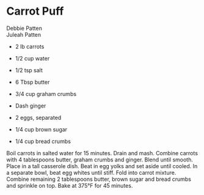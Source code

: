 # Carrot Puff

Debbie Patten<br/>
Juleah Patten

- 2 lb carrots
- 1/2 cup water
- 1/2 tsp salt
- 6 Tbsp butter
- 3/4 cup graham crumbs

- Dash ginger
- 2 eggs, separated
- 1/4 cup brown sugar
- 1/4 cup bread crumbs

Boil carrots in salted water for 15 minutes. Drain and mash. Combine carrots with 4 tablespoons butter, graham crumbs and ginger. Blend until smooth. Place in a tall casserole dish. Beat in egg yolks and set aside until cooled. In a separate bowl, beat egg whites until stiff. Fold into carrot mixture. Combine remaining 2 tablespoons butter, brown sugar and bread crumbs and sprinkle on top. Bake at 375°F for 45 minutes.